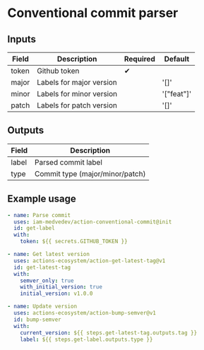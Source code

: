 # Conventional commit parser

## Inputs

| Field | Description              | Required | Default    |
| ----- | ------------------------ | -------- | ---------- |
| token | Github token             | ✔        |            |
| major | Labels for major version |          | '[]'       |
| minor | Labels for minor version |          | '["feat"]' |
| patch | Labels for patch version |          | '[]'       |

## Outputs

| Field | Description                     |
| ----- | ------------------------------- |
| label | Parsed commit label             |
| type  | Commit type (major/minor/patch) |

## Example usage

```yml
- name: Parse commit
  uses: iam-medvedev/action-conventional-commit@init
  id: get-label
  with:
    token: ${{ secrets.GITHUB_TOKEN }}

- name: Get latest version
  uses: actions-ecosystem/action-get-latest-tag@v1
  id: get-latest-tag
  with:
    semver_only: true
    with_initial_version: true
    initial_version: v1.0.0

- name: Update version
  uses: actions-ecosystem/action-bump-semver@v1
  id: bump-semver
  with:
    current_version: ${{ steps.get-latest-tag.outputs.tag }}
    label: ${{ steps.get-label.outputs.type }}
```
